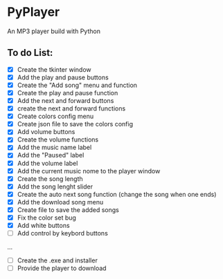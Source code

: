 # PyPlayer
 An MP3 player build with Python


 ## To do List:
 
 - [x] Create the tkinter window
 - [x] Add the play and pause buttons
 - [x] Create the "Add song" menu and function
 - [x] Create the play and pause function
 - [x] Add the next and forward buttons
 - [x] create the next and forward functions
 - [x] Create colors config menu
 - [x] Create json file to save the colors config
 - [x] Add volume buttons
 - [x] Create the volume functions
 - [x] Add the music name label
 - [x] Add the "Paused" label
 - [x] Add the volume label
 - [x] Add the current music nome to the player window
 - [x] Create the song length
 - [x] Add the song lenght slider
 - [X] Create the auto next song function (change the song when one ends)
 - [x] Add the download song menu
 - [x] Create file to save the added songs
 - [x] Fix the color set bug
 - [x] Add white buttons
 - [ ] Add control by keybord buttons
 
...
 
 - [ ] Create the .exe and installer
 - [ ] Provide the player to download
